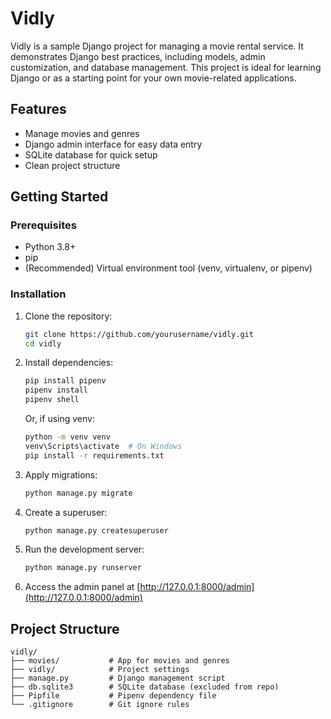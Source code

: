 # Vidly

Vidly is a sample Django project for managing a movie rental service. It demonstrates Django best practices, including models, admin customization, and database management. This project is ideal for learning Django or as a starting point for your own movie-related applications.

## Features

- Manage movies and genres
- Django admin interface for easy data entry
- SQLite database for quick setup
- Clean project structure

## Getting Started

### Prerequisites

- Python 3.8+
- pip
- (Recommended) Virtual environment tool (venv, virtualenv, or pipenv)

### Installation

1. Clone the repository:
   ```bash
   git clone https://github.com/yourusername/vidly.git
   cd vidly
   ```
2. Install dependencies:
   ```bash
   pip install pipenv
   pipenv install
   pipenv shell
   ```
   Or, if using venv:
   ```bash
   python -m venv venv
   venv\Scripts\activate  # On Windows
   pip install -r requirements.txt
   ```
3. Apply migrations:
   ```bash
   python manage.py migrate
   ```
4. Create a superuser:
   ```bash
   python manage.py createsuperuser
   ```
5. Run the development server:
   ```bash
   python manage.py runserver
   ```
6. Access the admin panel at [http://127.0.0.1:8000/admin](http://127.0.0.1:8000/admin)

## Project Structure

```
vidly/
├── movies/           # App for movies and genres
├── vidly/            # Project settings
├── manage.py         # Django management script
├── db.sqlite3        # SQLite database (excluded from repo)
├── Pipfile           # Pipenv dependency file
└── .gitignore        # Git ignore rules
```
